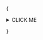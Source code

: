 {
<details>
<summary>CLICK ME</summary>
<p>

## We can hide anything, even code

```ruby
   puts "Hello World"
```

</p>
</details>

}
